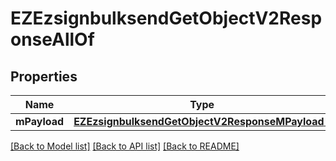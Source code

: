 # EZEzsignbulksendGetObjectV2ResponseAllOf

## Properties
Name | Type | Description | Notes
------------ | ------------- | ------------- | -------------
**mPayload** | [**EZEzsignbulksendGetObjectV2ResponseMPayload***](EZEzsignbulksendGetObjectV2ResponseMPayload.md) |  | 

[[Back to Model list]](../README.md#documentation-for-models) [[Back to API list]](../README.md#documentation-for-api-endpoints) [[Back to README]](../README.md)


